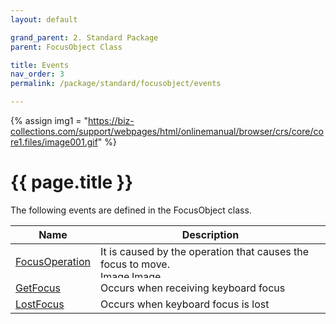 ```yaml
---
layout: default

grand_parent: 2. Standard Package
parent: FocusObject Class

title: Events
nav_order: 3
permalink: /package/standard/focusobject/events

---
```

{% assign img1 = "https://biz-collections.com/support/webpages/html/onlinemanual/browser/crs/core/core1.files/image001.gif" %}


# {{ page.title }}

The following events are defined in the FocusObject class.

|Name       |  Description |
|----------	|--------------|
|[FocusOperation](/package/standard/focusobject/methods/focusoperation)       | It is caused by the operation that causes the focus to move.<br><img src="https://biz-collections.com/support/webpages/html/onlinemanual/browser/crs/ver_images/ver-add410.gif" alt="Image" width="50" height="12"><img src="https://biz-collections.com/support/webpages/html/onlinemanual/browser/crs/ver_images/mver-add200.gif" alt="Image" width="86" height="12">|
|[GetFocus](/package/standard/focusobject/methods/getfocus)       | Occurs when receiving keyboard focus|
|[LostFocus](/package/standard/focusobject/methods/lostfocus)       |Occurs when keyboard focus is lost |